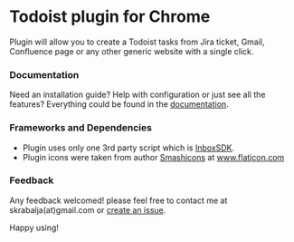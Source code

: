 # Todoist plugin for Chrome
Plugin will allow you to create a Todoist tasks from Jira ticket, Gmail, Confluence page or any other generic website with a single click.

### Documentation
Need an installation guide? Help with configuration or just see all the features? Everything could be found in the [documentation](https://github.com/Skamaniak/TodoistChromeExtension/wiki).

### Frameworks and Dependencies
* Plugin uses only one 3rd party script which is [InboxSDK](https://www.inboxsdk.com/).
* Plugin icons were taken from author [Smashicons](https://www.flaticon.com/authors/smashicons) at www.flaticon.com

### Feedback
Any feedback welcomed! please feel free to contact me at skrabalja(at)gmail.com or [create an issue](https://github.com/Skamaniak/TodoistChromeExtension/issues).

Happy using!
